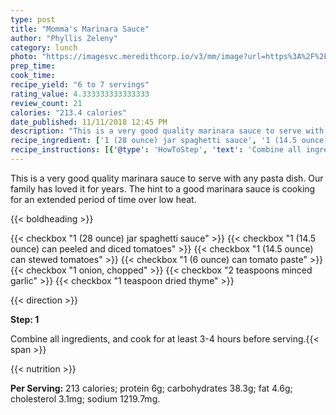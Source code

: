 ```yaml
---
type: post
title: "Momma's Marinara Sauce"
author: "Phyllis Zeleny"
category: lunch
photo: "https://imagesvc.meredithcorp.io/v3/mm/image?url=https%3A%2F%2Fimages.media-allrecipes.com%2Fuserphotos%2F968440.jpg"
prep_time: 
cook_time: 
recipe_yield: "6 to 7 servings"
rating_value: 4.333333333333333
review_count: 21
calories: "213.4 calories"
date_published: 11/11/2018 12:45 PM
description: "This is a very good quality marinara sauce to serve with any pasta dish. Our family has loved it for years. The hint to a good marinara sauce is cooking for an extended period of time over low heat."
recipe_ingredient: ['1 (28 ounce) jar spaghetti sauce', '1 (14.5 ounce) can peeled and diced tomatoes', '1 (14.5 ounce) can stewed tomatoes', '1 (6 ounce) can tomato paste', '1 onion, chopped', '2 teaspoons minced garlic', '1 teaspoon dried thyme']
recipe_instructions: [{'@type': 'HowToStep', 'text': 'Combine all ingredients, and cook for at least 3-4 hours before serving.\n'}]
---
```


This is a very good quality marinara sauce to serve with any pasta dish. Our family has loved it for years. The hint to a good marinara sauce is cooking for an extended period of time over low heat. 

{{< boldheading >}}

{{< checkbox "1 (28 ounce) jar spaghetti sauce" >}}
{{< checkbox "1 (14.5 ounce) can peeled and diced tomatoes" >}}
{{< checkbox "1 (14.5 ounce) can stewed tomatoes" >}}
{{< checkbox "1 (6 ounce) can tomato paste" >}}
{{< checkbox "1  onion, chopped" >}}
{{< checkbox "2 teaspoons minced garlic" >}}
{{< checkbox "1 teaspoon dried thyme" >}}


{{< direction >}}

**Step: 1**

Combine all ingredients, and cook for at least 3-4 hours before serving.{{< span >}}

{{< nutrition >}}

**Per Serving:** 213 calories; protein 6g; carbohydrates 38.3g; fat 4.6g; cholesterol 3.1mg; sodium 1219.7mg.